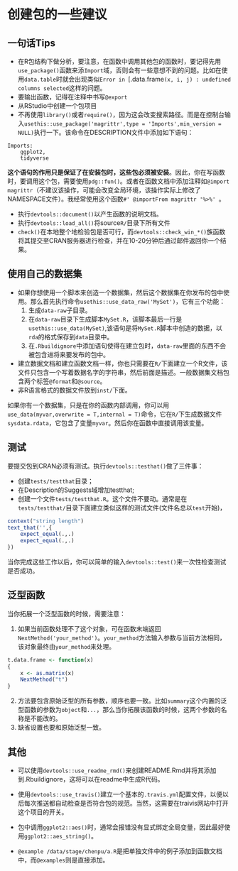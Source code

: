 
# 创建包的一些建议
## 一句话Tips

- 在R包结构下做分析，要注意，在函数中调用其他包的函数时，要记得先用`use_package()`函数来添`Import`域，否则会有一些意想不到的问题。比如在使用`data.table`时就会出现类似`Error in `[.data.frame`(x, i, j) : undefined columns selected`这样的问题。
- 要输出函数，记得在注释中书写`@export`
- 从RStudio中创建一个包项目
- 不再使用`library()`或者`require()`，因为这会改变搜索路径。而是在控制台输入`usethis::use_package('magrittr',type = 'Imports',min_version = NULL)`执行一下。该命令在DESCRIPTION文件中添加如下语句：
```
Imports:
    ggplot2,
    tidyverse
```

**这个语句的作用只是保证了在安装包时，这些包必须被安装**。因此，你在写函数时，要调用这个包，需要使用`pdg::fun()`。或者在函数文档中添加注释如`@import magrittr`（不建议该操作，可能会改变全局环境，该操作实际上修改了NAMESPACE文件）。我经常使用这个函数`#' @importFrom magrittr '%>%' `。

- 执行`devtools::document()`以产生函数的说明文档。
- 执行`devtools::load_all()`将source`R/`目录下所有文件
- `check()`在本地整个地检验包是否可行，而`devtools::check_win_*()`族函数将其提交至CRAN服务器进行检查，并在10-20分钟后通过邮件返回你一个结果。


## 使用自己的数据集
- 如果你想使用一个脚本来创造一个数据集，然后这个数据集在你发布的包中使用。那么首先执行命令`usethis::use_data_raw('MySet')`，它有三个功能：
    1. 生成`data-raw`子目录。
    2. 在`data-raw`目录下生成脚本`MySet.R`，该脚本最后一行是`usethis::use_data(MySet)`,该语句是将`MySet.R`脚本中创造的数据，以`rda`的格式保存到`data`目录中。
    3. 在`.Rbuildignore`中添加语句使得在建立包时，`data-raw`里面的东西不会被包含进将来要发布的包中。
- 建立数据文档和建立函数文档一样，你也只需要在`R/`下面建立一个R文件，该文件只包含一个写着数据名字的字符串，然后前面是描述。一般数据集文档包含两个标签`@format`和`@source`。
- 非R语言格式的数据文件放到`inst/`下面。

如果你有一个数据集，只是在你的函数内部调用，你可以用`use_data(myvar,overwrite = T,internal = T)`命令，它在`R/`下生成数据文件`sysdata.rdata`，它包含了变量`myvar`。然后你在函数中直接调用该变量。

## 测试
要提交包到CRAN必须有测试。执行`devtools::testhat()`做了三件事：

- 创建`tests/testthat`目录；
- 在Description的Suggests域增加testthat;
- 创建一个文件`tests/testthat.R`。这个文件不要动。通常是在`tests/testthat/`目录下面建立类似这样的测试文件(文件名总以`test`开始)，

```r
context("string length")
text_that('',{
    expect_equal(.,.)
    expect_equal(.,.)
})
```
当你完成这些工作以后，你可以简单的输入`devtools::test()`来一次性检查测试是否成功。

## 泛型函数
当你拓展一个泛型函数的时候，需要注意：

1. 如果当前函数处理不了这个对象，可在函数末端返回`NextMethod('your_method')`。`your_method`方法输入参数与当前方法相同，该对象最终由`your_method`来处理。

```r
t.data.frame <- function(x)
{
    x <- as.matrix(x)
    NextMethod("t")
}
```
2. 方法要包含原始泛型的所有参数，顺序也要一致。比如`summary`这个内置的泛型函数的参数为`object`和`...`，那么当你拓展该函数的时候，这两个参数的名称是不能改的。
3. 缺省设置也要和原始泛型一致。

## 其他
- 可以使用`devtools::use_readme_rmd()`来创建README.Rmd并将其添加到.Rbuildignore，这将可以在readme中生成R代码。

- 使用`devtools::use_travis()`建立一个基本的`.travis.yml`配置文件，以便以后每次推送都自动检查是否符合包的规范。当然，这需要在traivis网站中打开这个项目的开关。
- 包中调用`ggplot2::aes()`时，通常会报错没有显式绑定全局变量，因此最好使用`ggplot2::aes_string()`。
- `@example /data/stage/chenpu/a.R`是把单独文件中的例子添加到函数文档中，而`@examples`则是直接添加。



